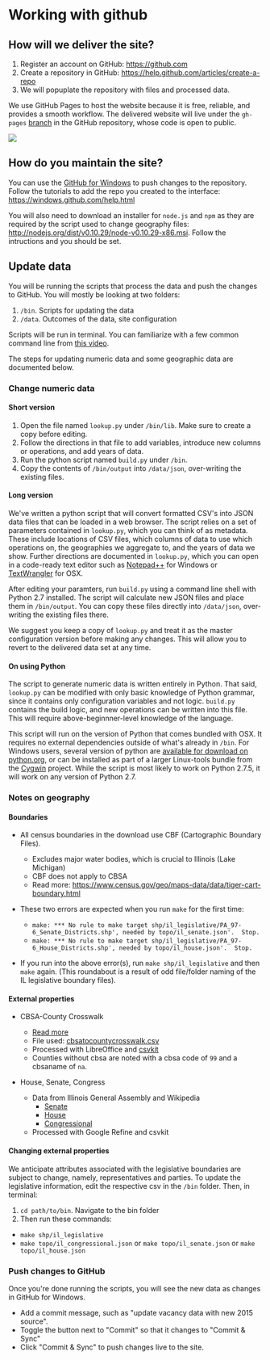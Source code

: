 # Working with github

## How will we deliver the site?

1. Register an account on GitHub: https://github.com
2. Create a repository in GitHub: https://help.github.com/articles/create-a-repo
3. We will popuplate the repository with files and processed data.

We use GitHub Pages to host the website because it is free, reliable, and provides a smooth workflow. The delivered website will live under the `gh-pages` [branch](https://help.github.com/articles/branching-out#branches) in the GitHub repository, whose code is open to public.

![](http://f.cl.ly/items/3l0T2Q0F3x0u1I2F3H17/Screen%20Shot%202014-07-29%20at%2011.42.29%20AM.png)

## How do you maintain the site?

You can use the [GitHub for Windows](https://windows.github.com/) to push changes to the repository. Follow the tutorials to add the repo you created to the interface: https://windows.github.com/help.html

You will also need to download an installer for `node.js` and `npm` as they are required by the script used to change geography files: http://nodejs.org/dist/v0.10.29/node-v0.10.29-x86.msi. Follow the intructions and you should be set.

## Update data

You will be running the scripts that process the data and push the changes to GitHub. You will mostly be looking at two folders:

1. `/bin`. Scripts for updating the data
2. `/data`. Outcomes of the data, site configuration

Scripts will be run in terminal. You can familiarize with a few common command line from [this video](https://www.youtube.com/watch?v=jbvqCqb-HJk).

The steps for updating numeric data and some geographic data are documented below.

### Change numeric data

#### Short version

1. Open the file named `lookup.py` under `/bin/lib`. Make sure to create a copy before editing.
3. Follow the directions in that file to add variables, introduce new columns or operations, and add years of data.
3. Run the python script named `build.py` under `/bin`.
4. Copy the contents of `/bin/output` into `/data/json`, over-writing the existing files.

#### Long version

We've written a python script that will convert formatted CSV's into JSON data files that can be loaded in a web browser. The script relies on a set of parameters contained in `lookup.py`, which you can think of as metadata. These include locations of CSV files, which columns of data to use which operations on, the geographies we aggregate to, and the years of data we show. Further directions are documented in `lookup.py`, which you can open in a code-ready text editor such as [Notepad++](http://notepad-plus-plus.org/download/v6.6.8.html) for Windows or [TextWrangler](http://www.barebones.com/products/textwrangler/download.html) for OSX.

After editing your paramters, run `build.py` using a command line shell with Python 2.7 installed. The script will calculate new JSON files and place them in `/bin/output`. You can copy these files directly into `/data/json`, over-writing the existing files there.

We suggest you keep a copy of `lookup.py` and treat it as the master configuration version before making any changes. This will allow you to revert to the delivered data set at any time.

#### On using Python

The script to generate numeric data is written entirely in Python. That said, `lookup.py` can be modified with only basic knowledge of Python grammar, since it contains only configuration variables and not logic. `build.py` contains the build logic, and new operations can be written into this file. This will require above-beginnner-level knowledge of the language.

This script will run on the version of Python that comes bundled with OSX. It requires no external dependencies outside of what's already in `/bin`. For Windows users, several version of python are [available for download on python.org](https://www.python.org/downloads/windows/), or can be installed as part of a larger Linux-tools bundle from the [Cygwin](http://cygwin.com/) project. While the script is most likely to work on Python 2.7.5, it will work on any version of Python 2.7.

### Notes on geography

#### Boundaries

- All census boundaries in the download use CBF (Cartographic Boundary Files).
  - Excludes major water bodies, which is crucial to Illinois (Lake Michigan)
  - CBF does not apply to CBSA
  - Read more: https://www.census.gov/geo/maps-data/data/tiger-cart-boundary.html

- These two errors are expected when you run `make` for the first time:
  - `make: *** No rule to make target shp/il_legislative/PA_97-6_Senate_Districts.shp', needed by topo/il_senate.json'.  Stop.`
  - `make: *** No rule to make target shp/il_legislative/PA_97-6_House_Districts.shp', needed by topo/il_house.json'.  Stop.`

- If you run into the above error(s), run `make shp/il_legislative` and then `make` again. (This roundabout is a result of odd file/folder naming of the IL legislative boundary files).

#### External properties

- CBSA-County Crosswalk
  - [Read more](http://www.nber.org/data/cbsa-msa-fips-ssa-county-crosswalk.html)
  - File used: [cbsatocountycrosswalk.csv](http://www.nber.org/cbsa-msa-fips-ssa-county-crosswalk/cbsatocountycrosswalk.csv)
  - Processed with LibreOffice and [csvkit](https://csvkit.readthedocs.org/en/0.7.3/)
  - Counties without cbsa are noted with a cbsa code of `99` and a cbsaname of `na`.

- House, Senate, Congress
  - Data from Illinois General Assembly and Wikipedia
    - [Senate](http://www.ilga.gov/senate/)
    - [House](http://www.ilga.gov/house/)
    - [Congressional](http://en.wikipedia.org/wiki/Illinois's_congressional_districts)
  - Processed with Google Refine and csvkit

#### Changing external properties

We anticipate attributes associated with the legislative boundaries are subject to change, namely, representatives and parties. To update the legislative information, edit the respective csv in the `/bin` folder. Then, in terminal:

1. `cd path/to/bin`. Navigate to the bin folder
2. Then run these commands:
  - `make shp/il_legislative`
  - `make topo/il_congressional.json` or `make topo/il_senate.json` or `make topo/il_house.json`

### Push changes to GitHub

Once you're done running the scripts, you will see the new data as changes in GitHub for Windows.

- Add a commit message, such as "update vacancy data with new 2015 source".
- Toggle the button next to "Commit" so that it changes to "Commit & Sync"
- Click "Commit & Sync" to push changes live to the site.
